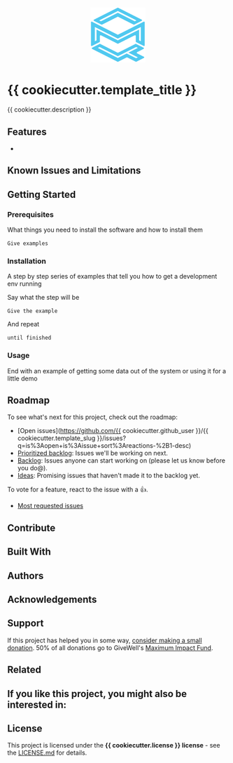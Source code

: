 <h1 align="center">
  <a href="https://github.com/{{ cookiecutter.github_user }}/{{ cookiecutter.template_slug }}">
    <img src="{{ cookiecutter.template_slug }}/assets/logo.svg" alt="Logo" width="125" height="125">
  </a>
</h1>

# {{ cookiecutter.template_title }}

{{ cookiecutter.description }}

## Features

- 

## Known Issues and Limitations



## Getting Started

### Prerequisites

What things you need to install the software and how to install them

```
Give examples
```

### Installation

A step by step series of examples that tell you how to get a development env running

Say what the step will be

```
Give the example
```

And repeat

```
until finished
```

### Usage

End with an example of getting some data out of the system or using it for a little demo

## Roadmap

To see what's next for this project, check out the roadmap:

- [Open issues](https://github.com/{{ cookiecutter.github_user }}/{{ cookiecutter.template_slug }}/issues?q=is%3Aopen+is%3Aissue+sort%3Areactions-%2B1-desc)
- [Prioritized backlog](https://github.com/marcusolsson/obsidian-projects/issues?q=is%3Aopen+is%3Aissue+label%3Apriority%2Fhigh+sort%3Areactions-%2B1-desc+): Issues we'll be working on next.
- [Backlog](https://github.com/marcusolsson/obsidian-projects/issues?q=is%3Aopen+is%3Aissue+label%3Alifecycle%2Fbacklog+sort%3Areactions-%2B1-desc): Issues anyone can start working on (please let us know before you do@).
- [Ideas](https://github.com/marcusolsson/obsidian-projects/issues?q=is%3Aopen+is%3Aissue+label%3Alifecycle%2Fidea+sort%3Areactions-%2B1-desc): Promising issues that haven't made it to the backlog yet.

To vote for a feature, react to the issue with a :+1:.

- [Most requested issues](https://github.com/marcusolsson/obsidian-projects/issues?q=is%3Aissue+is%3Aopen+sort%3Areactions-%2B1-desc) 

## Contribute



## Built With



## Authors



## Acknowledgements


## Support

If this project has helped you in some way, [consider making a small donation](https://ko-fi.com/quinnmchugh). 50% of all donations go to GiveWell's [Maximum Impact Fund](https://www.givewell.org/top-charities-fund).

## Related

If you like this project, you might also be interested in:
- 

## License

This project is licensed under the **{{ cookiecutter.license }} license** - see the [LICENSE.md](LICENSE.md) for details.

